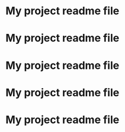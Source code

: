 # My project readme file
# My project readme file
# My project readme file
# My project readme file
# My project readme file
